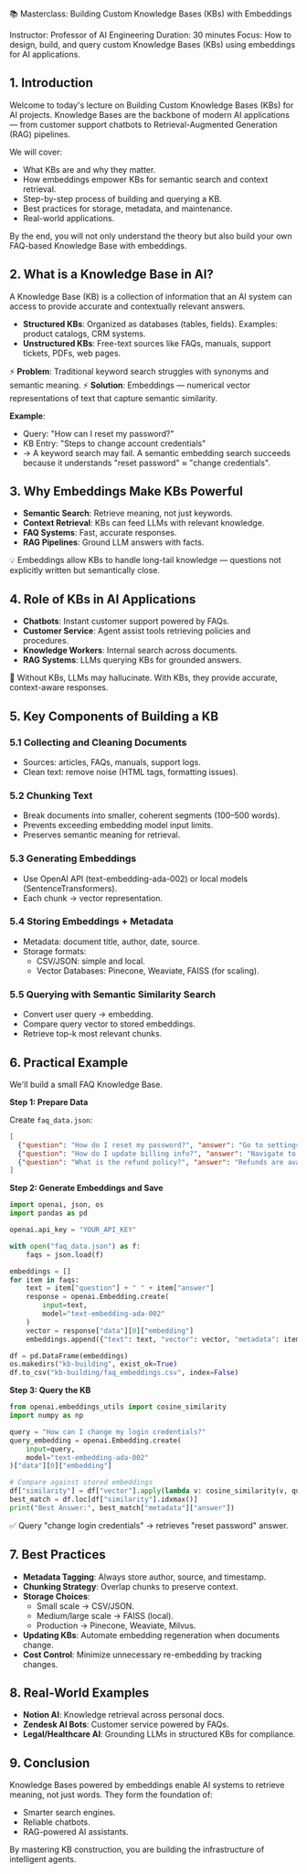 📚 Masterclass: Building Custom Knowledge Bases (KBs) with Embeddings

Instructor: Professor of AI Engineering
Duration: 30 minutes
Focus: How to design, build, and query custom Knowledge Bases (KBs) using embeddings for AI applications.

## 1. Introduction

Welcome to today's lecture on Building Custom Knowledge Bases (KBs) for AI projects.
Knowledge Bases are the backbone of modern AI applications — from customer support chatbots to Retrieval-Augmented Generation (RAG) pipelines.

We will cover:

- What KBs are and why they matter.
- How embeddings empower KBs for semantic search and context retrieval.
- Step-by-step process of building and querying a KB.
- Best practices for storage, metadata, and maintenance.
- Real-world applications.

By the end, you will not only understand the theory but also build your own FAQ-based Knowledge Base with embeddings.

## 2. What is a Knowledge Base in AI?

A Knowledge Base (KB) is a collection of information that an AI system can access to provide accurate and contextually relevant answers.

- **Structured KBs**: Organized as databases (tables, fields). Examples: product catalogs, CRM systems.
- **Unstructured KBs**: Free-text sources like FAQs, manuals, support tickets, PDFs, web pages.

⚡ **Problem**: Traditional keyword search struggles with synonyms and semantic meaning.
⚡ **Solution**: Embeddings — numerical vector representations of text that capture semantic similarity.

**Example**:
- Query: "How can I reset my password?"
- KB Entry: "Steps to change account credentials"
- → A keyword search may fail. A semantic embedding search succeeds because it understands "reset password" ≈ "change credentials".

## 3. Why Embeddings Make KBs Powerful

- **Semantic Search**: Retrieve meaning, not just keywords.
- **Context Retrieval**: KBs can feed LLMs with relevant knowledge.
- **FAQ Systems**: Fast, accurate responses.
- **RAG Pipelines**: Ground LLM answers with facts.

💡 Embeddings allow KBs to handle long-tail knowledge — questions not explicitly written but semantically close.

## 4. Role of KBs in AI Applications

- **Chatbots**: Instant customer support powered by FAQs.
- **Customer Service**: Agent assist tools retrieving policies and procedures.
- **Knowledge Workers**: Internal search across documents.
- **RAG Systems**: LLMs querying KBs for grounded answers.

📌 Without KBs, LLMs may hallucinate. With KBs, they provide accurate, context-aware responses.

## 5. Key Components of Building a KB

### 5.1 Collecting and Cleaning Documents
- Sources: articles, FAQs, manuals, support logs.
- Clean text: remove noise (HTML tags, formatting issues).

### 5.2 Chunking Text
- Break documents into smaller, coherent segments (100–500 words).
- Prevents exceeding embedding model input limits.
- Preserves semantic meaning for retrieval.

### 5.3 Generating Embeddings
- Use OpenAI API (text-embedding-ada-002) or local models (SentenceTransformers).
- Each chunk → vector representation.

### 5.4 Storing Embeddings + Metadata
- Metadata: document title, author, date, source.
- Storage formats:
  - CSV/JSON: simple and local.
  - Vector Databases: Pinecone, Weaviate, FAISS (for scaling).

### 5.5 Querying with Semantic Similarity Search
- Convert user query → embedding.
- Compare query vector to stored embeddings.
- Retrieve top-k most relevant chunks.

## 6. Practical Example

We'll build a small FAQ Knowledge Base.

**Step 1: Prepare Data**

Create `faq_data.json`:
```json
[
  {"question": "How do I reset my password?", "answer": "Go to settings, click 'Account', then 'Reset password'."},
  {"question": "How do I update billing info?", "answer": "Navigate to billing settings and update your payment method."},
  {"question": "What is the refund policy?", "answer": "Refunds are available within 30 days of purchase."}
]
```

**Step 2: Generate Embeddings and Save**

```python
import openai, json, os
import pandas as pd

openai.api_key = "YOUR_API_KEY"

with open("faq_data.json") as f:
    faqs = json.load(f)

embeddings = []
for item in faqs:
    text = item["question"] + " " + item["answer"]
    response = openai.Embedding.create(
        input=text,
        model="text-embedding-ada-002"
    )
    vector = response["data"][0]["embedding"]
    embeddings.append({"text": text, "vector": vector, "metadata": item})

df = pd.DataFrame(embeddings)
os.makedirs("kb-building", exist_ok=True)
df.to_csv("kb-building/faq_embeddings.csv", index=False)
```

**Step 3: Query the KB**

```python
from openai.embeddings_utils import cosine_similarity
import numpy as np

query = "How can I change my login credentials?"
query_embedding = openai.Embedding.create(
    input=query,
    model="text-embedding-ada-002"
)["data"][0]["embedding"]

# Compare against stored embeddings
df["similarity"] = df["vector"].apply(lambda v: cosine_similarity(v, query_embedding))
best_match = df.loc[df["similarity"].idxmax()]
print("Best Answer:", best_match["metadata"]["answer"])
```

✅ Query "change login credentials" → retrieves "reset password" answer.

## 7. Best Practices

- **Metadata Tagging**: Always store author, source, and timestamp.
- **Chunking Strategy**: Overlap chunks to preserve context.
- **Storage Choices**:
  - Small scale → CSV/JSON.
  - Medium/large scale → FAISS (local).
  - Production → Pinecone, Weaviate, Milvus.
- **Updating KBs**: Automate embedding regeneration when documents change.
- **Cost Control**: Minimize unnecessary re-embedding by tracking changes.

## 8. Real-World Examples

- **Notion AI**: Knowledge retrieval across personal docs.
- **Zendesk AI Bots**: Customer service powered by FAQs.
- **Legal/Healthcare AI**: Grounding LLMs in structured KBs for compliance.

## 9. Conclusion

Knowledge Bases powered by embeddings enable AI systems to retrieve meaning, not just words.
They form the foundation of:

- Smarter search engines.
- Reliable chatbots.
- RAG-powered AI assistants.

By mastering KB construction, you are building the infrastructure of intelligent agents.
